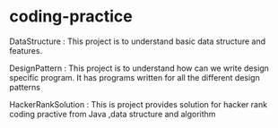 # coding-practice

DataStructure : This project is to understand basic data structure and features.

DesignPattern : This project is to understand how can we write design specific program. It has programs written for all the different design patterns

HackerRankSolution : This is project provides solution for hacker rank coding practive from Java ,data structure and algorithm
